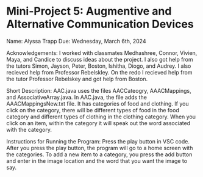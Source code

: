# Mini-Project 5: Augmentive and Alternative Communication Devices
Name: Alyssa Trapp
Due: Wednesday, March 6th, 2024

Acknowledgements: I worked with classmates Medhashree, Connor, Vivien, Maya, and Candice to discuss ideas about the project. 
I also got help from the tutors Simon, Jayson, Peter, Boston, Ishitha, Diogo, and Audrey. I also recieved 
help from Professor Rebelskley. On the redo I recieved help from the tutor Professor Rebelskey and got help from Boston.

Short Description: AAC.java uses the files AACCateogry, AAACMappings, and AssociativeArray.java. In AAC.java, the file adds the 
AAACMappingsNew.txt file. It has categories of food and clothing. If you click on the category, there will be different types of food in
the food category and different types of clothing in the clothing category. When you click on an item, within the category it will speak
out the word associated with the category. 

Instructions for Running the Program: Press the play button in VSC code. After you press the play button, the program will go to a home screen
with the categories. To add a new item to a category, you press the add button and enter in the image location 
and the word that you want the image to say. 